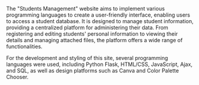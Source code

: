 
The "Students Management" website aims to implement various programming languages to create a user-friendly interface, enabling users to access a student database. It is designed to manage student information, providing a centralized platform for administering their data. From registering and editing students' personal information to viewing their details and managing attached files, the platform offers a wide range of functionalities.

For the development and styling of this site, several programming languages were used, including Python Flask, HTML/CSS, JavaScript, Ajax, and SQL, as well as design platforms such as Canva and Color Palette Chooser.
